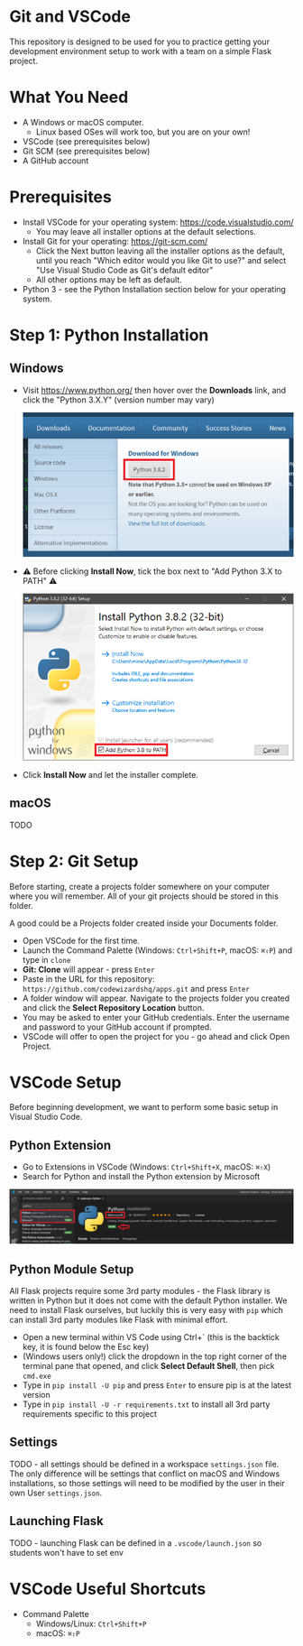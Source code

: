 # Git and VSCode

This repository is designed to be used for you to practice getting your
development environment setup to work with a team on a simple Flask project.


# What You Need

- A Windows or macOS computer.
  - Linux based OSes will work too, but you are on your own!
- VSCode (see prerequisites below)
- Git SCM (see prerequisites below)
- A GitHub account

# Prerequisites

- Install VSCode for your operating system: https://code.visualstudio.com/
  - You may leave all installer options at the default selections.
- Install Git for your operating: https://git-scm.com/
  - Click the Next button leaving all the installer options as the default, until you reach "Which editor would you like Git to use?" and select "Use Visual Studio Code as Git's default editor"
  - All other options may be left as default.
- Python 3 - see the Python Installation section below for your operating system.


# Step 1: Python Installation

## Windows

- Visit https://www.python.org/ then hover over the **Downloads** link, and click the "Python 3.X.Y" (version number may vary)

  ![Python Download for Windows](screenshots/PythonDownloadButton.png)
- :warning: Before clicking **Install Now**, tick the box next to "Add Python 3.X to PATH" :warning:

  ![Python Installer for Windows](screenshots/PythonInstallerAddToPATH.png)

- Click **Install Now** and let the installer complete.

## macOS

TODO

# Step 2: Git Setup

Before starting, create a projects folder somewhere on your computer where you will remember. All of your git projects should be stored in this folder.

A good could be a Projects folder created inside your Documents folder.

- Open VSCode for the first time.
- Launch the Command Palette (Windows: `Ctrl+Shift+P`, macOS: `⌘⇧P`) and type in `clone`
- **Git: Clone** will appear - press `Enter`
- Paste in the URL for this repository: `https://github.com/codewizardshq/apps.git` and press `Enter`
- A folder window will appear. Navigate to the projects folder you created and click the **Select Repository Location** button.
- You may be asked to enter your GitHub credentials. Enter the username and password to your GitHub account if prompted.
- VSCode will offer to open the project for you - go ahead and click Open Project.


# VSCode Setup

Before beginning development, we want to perform some basic setup in Visual Studio Code.

## Python Extension

- Go to Extensions in VSCode (Windows: `Ctrl+Shift+X`, macOS: `⌘⇧X`)
- Search for Python and install the Python extension by Microsoft

![VSCode Python Extension](screenshots/VSCodePythonExt.png)


## Python Module Setup

All Flask projects require some 3rd party modules - the Flask library is written in Python but it does not come with the default Python installer. We need to install Flask ourselves, but luckily this is very easy with `pip` which can install 3rd party modules like Flask with minimal effort.

- Open a new terminal within VS Code using Ctrl+` (this is the backtick key, it is found below the Esc key)
- (Windows users only!) click the dropdown in the top right corner of the terminal pane that opened, and click **Select Default Shell**, then pick `cmd.exe`
- Type in `pip install -U pip` and press `Enter` to ensure pip is at the latest version
- Type in `pip install -U -r requirements.txt` to install all 3rd party requirements specific to this project

## Settings

TODO - all settings should be defined in a workspace `settings.json` file. The only difference will be settings that conflict on macOS and Windows installations, so those settings will need to be modified by the user in their own User `settings.json`.

## Launching Flask

TODO - launching Flask can be defined in a `.vscode/launch.json` so students won't have to set env

# VSCode Useful Shortcuts

- Command Palette
  - Windows/Linux: `Ctrl+Shift+P`
  - macOS: `⌘⇧P`
